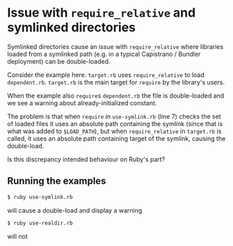# Issue with `require_relative` and symlinked directories 

Symlinked directories cause an issue with `require_relative` where libraries
loaded from a symlinked path (e.g. in a typical Capistrano / Bundler
deployment) can be double-loaded.

Consider the example here. `target.rb` uses `require_relative` to load
`dependent.rb`. `target.rb` is the main target for `require` by the library's
users.

When the example also `require`s `dependent.rb` the file is double-loaded and
we see a warning about already-initialized constant.

The problem is that when `require` in `use-symlink.rb` (line 7) checks the set
of loaded files it uses an absolute path containing the symlink (since that is
what was added to `$LOAD_PATH`), but when `require_relative` in `target.rb` is
called, it uses an absolute path containing target of the symlink, causing the
double-load.

Is this discrepancy intended behaviour on Ruby's part?

## Running the examples

```sh
$ ruby use-symlink.rb
```

will cause a double-load and display a warning

```sh
$ ruby use-realdir.rb
```

will not
